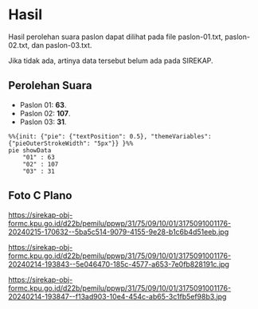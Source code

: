 # Hasil

Hasil perolehan suara paslon dapat dilihat pada file paslon-01.txt, paslon-02.txt, dan paslon-03.txt.

Jika tidak ada, artinya data tersebut belum ada pada SIREKAP.

## Perolehan Suara

 * Paslon 01: **63**.
 * Paslon 02: **107**.
 * Paslon 03: **31**.

```mermaid
%%{init: {"pie": {"textPosition": 0.5}, "themeVariables": {"pieOuterStrokeWidth": "5px"}} }%%
pie showData
    "01" : 63
    "02" : 107
    "03" : 31
```
## Foto C Plano

https://sirekap-obj-formc.kpu.go.id/d22b/pemilu/ppwp/31/75/09/10/01/3175091001176-20240215-170632--5ba5c514-9079-4155-9e28-b1c6b4d51eeb.jpg

https://sirekap-obj-formc.kpu.go.id/d22b/pemilu/ppwp/31/75/09/10/01/3175091001176-20240214-193843--5e046470-185c-4577-a653-7e0fb828191c.jpg

https://sirekap-obj-formc.kpu.go.id/d22b/pemilu/ppwp/31/75/09/10/01/3175091001176-20240214-193847--f13ad903-10e4-454c-ab65-3c1fb5ef98b3.jpg
